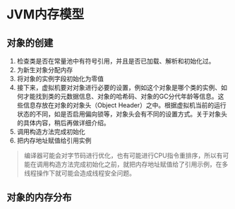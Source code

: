 # JVM内存模型

## 对象的创建

1. 检查类是否在常量池中有符号引用，并且是否已加载、解析和初始化过。
2. 为新生对象分配内存
3. 将对象的实例字段初始化为零值
4. 接下来，虚拟机要对对象进行必要的设置，例如这个对象是哪个类的实例、如何才能找到类的元数据信息、对象的哈希码、对象的GC分代年龄等信息。这些信息存放在对象的对象头（Object Header）之中。根据虚拟机当前的运行状态的不同，如是否启用偏向锁等，对象头会有不同的设置方式。关于对象头的具体内容，稍后再做详细介绍。
5. 调用构造方法完成初始化
6. 把内存地址赋值给引用实例

> 编译器可能会对字节码进行优化，也有可能进行CPU指令重排序，所以有可能在调用构造方法完成初始化之前，就把内存地址赋值给了引用示例，在多线程操作下就可能会造成线程安全问题。

## 对象的内存分布





